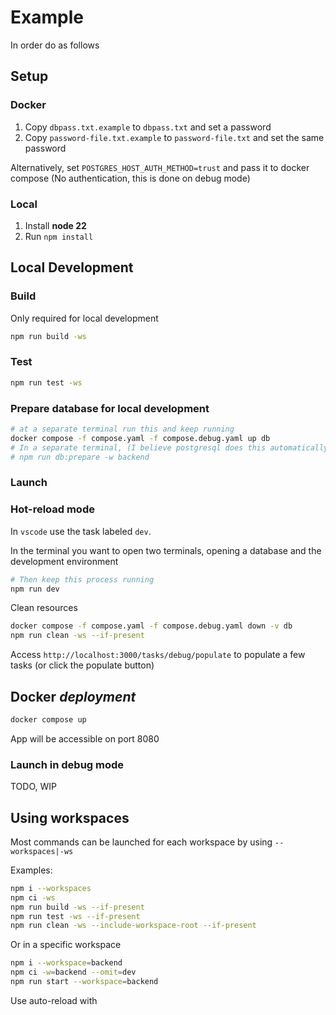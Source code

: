 # Example

In order do as follows

## Setup

### Docker

1. Copy `dbpass.txt.example` to `dbpass.txt` and set a password
2. Copy `password-file.txt.example` to `password-file.txt` and set the same
   password

Alternatively, set `POSTGRES_HOST_AUTH_METHOD=trust` and pass it to docker
compose (No authentication, this is done on debug mode)

### Local

1. Install **node 22**
2. Run `npm install`

## Local Development

### Build

Only required for local development

```bash
npm run build -ws
```

### Test

```bash
npm run test -ws
```

### Prepare database for local development

```bash
# at a separate terminal run this and keep running
docker compose -f compose.yaml -f compose.debug.yaml up db
# In a separate terminal, (I believe postgresql does this automatically)
# npm run db:prepare -w backend
```

### Launch

### Hot-reload mode

In `vscode` use the task labeled `dev`.

In the terminal you want to open two terminals, opening a database and the
development environment

```bash
# Then keep this process running
npm run dev
```

Clean resources

```bash
docker compose -f compose.yaml -f compose.debug.yaml down -v db
npm run clean -ws --if-present
```

Access `http://localhost:3000/tasks/debug/populate` to populate a few tasks (or
click the populate button)

## Docker _deployment_

```bash
docker compose up
```

App will be accessible on port 8080

### Launch in debug mode

TODO, WIP

## Using workspaces

Most commands can be launched for each workspace by using `--workspaces|-ws`

Examples:

```bash
npm i --workspaces
npm ci -ws
npm run build -ws --if-present
npm run test -ws --if-present
npm run clean -ws --include-workspace-root --if-present
```

Or in a specific workspace

```bash
npm i --workspace=backend
npm ci -w=backend --omit=dev
npm run start --workspace=backend
```

Use auto-reload with

